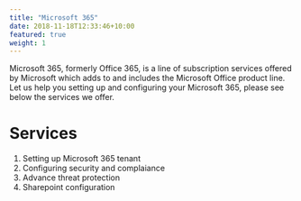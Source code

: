 ```yaml
---
title: "Microsoft 365"
date: 2018-11-18T12:33:46+10:00
featured: true
weight: 1
---
```


Microsoft 365, formerly Office 365, is a line of subscription services offered by Microsoft which adds to and includes the Microsoft Office product line.
Let us help you setting up and configuring your Microsoft 365, please see below the services we offer.

<!-- ![MicrosoftCRM](/images/austin-distel-nGc5RT2HmF0-unsplash.jpg) -->

# Services 

1. Setting up Microsoft 365 tenant
2. Configuring security and complaiance
3. Advance threat protection
4. Sharepoint configuration